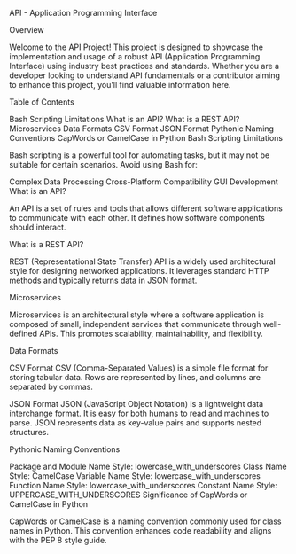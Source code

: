 API - Application Programming Interface

Overview

Welcome to the API Project! This project is designed to showcase the implementation and usage of a robust API (Application Programming Interface) using industry best practices and standards. Whether you are a developer looking to understand API fundamentals or a contributor aiming to enhance this project, you'll find valuable information here.

Table of Contents

Bash Scripting Limitations
What is an API?
What is a REST API?
Microservices
Data Formats
CSV Format
JSON Format
Pythonic Naming Conventions
CapWords or CamelCase in Python
Bash Scripting Limitations

Bash scripting is a powerful tool for automating tasks, but it may not be suitable for certain scenarios. Avoid using Bash for:

Complex Data Processing
Cross-Platform Compatibility
GUI Development
What is an API?

An API is a set of rules and tools that allows different software applications to communicate with each other. It defines how software components should interact.

What is a REST API?

REST (Representational State Transfer) API is a widely used architectural style for designing networked applications. It leverages standard HTTP methods and typically returns data in JSON format.

Microservices

Microservices is an architectural style where a software application is composed of small, independent services that communicate through well-defined APIs. This promotes scalability, maintainability, and flexibility.

Data Formats

CSV Format
CSV (Comma-Separated Values) is a simple file format for storing tabular data. Rows are represented by lines, and columns are separated by commas.

JSON Format
JSON (JavaScript Object Notation) is a lightweight data interchange format. It is easy for both humans to read and machines to parse. JSON represents data as key-value pairs and supports nested structures.

Pythonic Naming Conventions

Package and Module Name Style: lowercase_with_underscores
Class Name Style: CamelCase
Variable Name Style: lowercase_with_underscores
Function Name Style: lowercase_with_underscores
Constant Name Style: UPPERCASE_WITH_UNDERSCORES
Significance of CapWords or CamelCase in Python

CapWords or CamelCase is a naming convention commonly used for class names in Python. This convention enhances code readability and aligns with the PEP 8 style guide.


